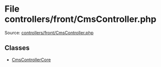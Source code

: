 File controllers/front/CmsController.php
=========

Source: [controllers/front/CmsController.php](https://github.com/PrestaShop/PrestaShop/blob/1.5.6.2/controllers/front/CmsController.php)


Classes
-------

* [CmsControllerCore](class.CmsControllerCore.md)

